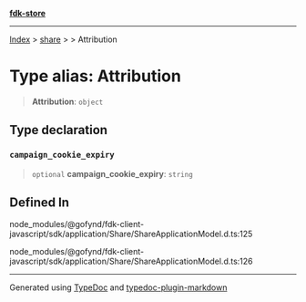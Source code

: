 [**fdk-store**](../../../README.md)
***

[Index](../../../API.md) > [share](../../README.md) > [<internal>](../README.md) > Attribution

# Type alias: Attribution

> **Attribution**: `object`

## Type declaration

### `campaign_cookie_expiry`

> `optional` **campaign\_cookie\_expiry**: `string`

## Defined In

node\_modules/@gofynd/fdk-client-javascript/sdk/application/Share/ShareApplicationModel.d.ts:125

node\_modules/@gofynd/fdk-client-javascript/sdk/application/Share/ShareApplicationModel.d.ts:126

***
Generated using [TypeDoc](https://typedoc.org/) and [typedoc-plugin-markdown](https://www.npmjs.com/package/typedoc-plugin-markdown)
